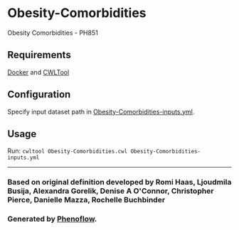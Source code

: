 # Obesity-Comorbidities

Obesity Comorbidities - PH851

## Requirements

[Docker](https://docs.docker.com/install/) and [CWLTool](https://github.com/common-workflow-language/cwltool#install)

## Configuration

Specify input dataset path in [Obesity-Comorbidities-inputs.yml](Obesity-Comorbidities-inputs.yml).

## Usage

Run: `cwltool Obesity-Comorbidities.cwl Obesity-Comorbidities-inputs.yml`

***

### Based on original definition developed by Romi Haas, Ljoudmila Busija, Alexandra Gorelik, Denise A O'Connor, Christopher Pierce, Danielle Mazza, Rochelle Buchbinder
### Generated by [Phenoflow](https://kclhi.org/phenoflow).
